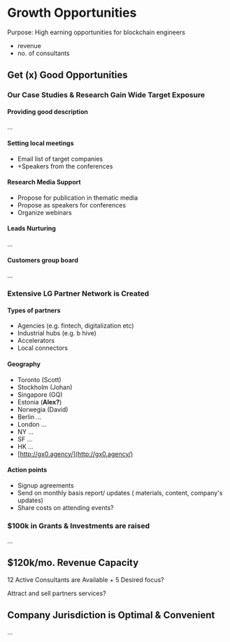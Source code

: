 # Growth Opportunities

Purpose: High earning opportunities for blockchain engineers

* revenue
* no. of consultants

## Get \(x\) Good Opportunities

### Our Case Studies & Research Gain Wide Target Exposure

#### Providing good description

...

#### Setting local meetings

* Email list of target companies
* +Speakers from the conferences 

#### Research Media Support

* Propose for publication in thematic media
* Propose as speakers for conferences
* Organize webinars

#### Leads Nurturing

...

#### Customers group board

...

### Extensive LG Partner Network is Created

#### Types of partners

* Agencies \(e.g. fintech, digitalization etc\)
* Industrial hubs \(e.g. b hive\)
* Accelerators
* Local connectors

#### Geography

* Toronto \(Scott\)
* Stockholm \(Johan\)
* Singapore \(GQ\)
* Estonia \(**Alex?**\)
* Norwegia \(David\)
* Berlin ...
* London ...
* NY ...
* SF ...
* HK ...
* [http://gx0.agency/](http://gx0.agency/)

#### Action points

* Signup agreements
* Send on monthly basis report/ updates \( materials, content, company's updates\)
* Share costs on attending events?

### $100k in Grants & Investments are raised

...

## $120k/mo. Revenue Capacity

12 Active Consultants are Available + 5 Desired focus?

Attract and sell partners services?

## Company Jurisdiction is Optimal & Convenient

...

